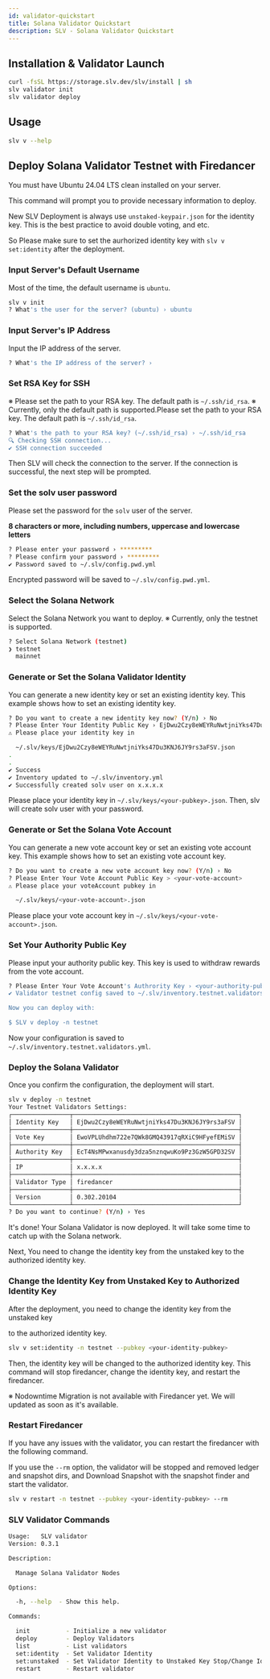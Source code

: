 ```yaml
---
id: validator-quickstart
title: Solana Validator Quickstart
description: SLV - Solana Validator Quickstart
---
```


## Installation & Validator Launch

```bash
curl -fsSL https://storage.slv.dev/slv/install | sh
slv validator init
slv validator deploy
```

## Usage

```bash
slv v --help
```

## Deploy Solana Validator Testnet with Firedancer

You must have Ubuntu 24.04 LTS clean installed on your server.

This command will prompt you to provide necessary information to deploy.

New SLV Deployment is always use `unstaked-keypair.json` for the identity key.
This is the best practice to avoid double voting, and etc.

So Please make sure to set the aurhorized identity key with `slv v set:identity`
after the deployment.

### Input Server's Default Username

Most of the time, the default username is `ubuntu`.

```bash
slv v init
? What's the user for the server? (ubuntu) › ubuntu
```

### Input Server's IP Address

Input the IP address of the server.

```bash
? What's the IP address of the server? ›
```

### Set RSA Key for SSH

※ Please set the path to your RSA key. The default path is `~/.ssh/id_rsa`. ※
Currently, only the default path is supported.Please set the path to your RSA
key. The default path is `~/.ssh/id_rsa`.

```bash
? What's the path to your RSA key? (~/.ssh/id_rsa) › ~/.ssh/id_rsa
🔍 Checking SSH connection...
✔︎ SSH connection succeeded
```

Then SLV will check the connection to the server. If the connection is
successful, the next step will be prompted.

### Set the solv user password

Please set the password for the `solv` user of the server.

**8 characters or more, including numbers, uppercase and lowercase letters**

```bash
? Please enter your password › *********
? Please confirm your password › *********
✔︎ Password saved to ~/.slv/config.pwd.yml
```

Encrypted password will be saved to `~/.slv/config.pwd.yml`.

### Select the Solana Network

Select the Solana Network you want to deploy. ※ Currently, only the testnet is
supported.

```bash
? Select Solana Network (testnet)
❯ testnet
  mainnet
```

### Generate or Set the Solana Validator Identity

You can generate a new identity key or set an existing identity key. This
example shows how to set an existing identity key.

```bash
? Do you want to create a new identity key now? (Y/n) › No
? Please Enter Your Identity Public Key › EjDwu2Czy8eWEYRuNwtjniYks47Du3KNJ6JY9rs3aFSV
⚠️ Please place your identity key in

  ~/.slv/keys/EjDwu2Czy8eWEYRuNwtjniYks47Du3KNJ6JY9rs3aFSV.json
.
.
✔︎ Success
✔ Inventory updated to ~/.slv/inventory.yml
✔ Successfully created solv user on x.x.x.x
```

Please place your identity key in `~/.slv/keys/<your-pubkey>.json`. Then, slv
will create solv user with your password.

### Generate or Set the Solana Vote Account

You can generate a new vote account key or set an existing vote account key.
This example shows how to set an existing vote account key.

```bash
? Do you want to create a new vote account key now? (Y/n) › No
? Please Enter Your Vote Account Public Key > <your-vote-account>
⚠️ Please place your voteAccount pubkey in

  ~/.slv/keys/<your-vote-account>.json
```

Please place your vote account key in `~/.slv/keys/<your-vote-account>.json`.

### Set Your Authority Public Key

Please input your authority public key. This key is used to withdraw rewards
from the vote account.

```bash
? Please Enter Your Vote Account's Authrority Key › <your-authority-pubkey>
✔︎ Validator testnet config saved to ~/.slv/inventory.testnet.validators.yml

Now you can deploy with:

$ SLV v deploy -n testnet
```

Now your configuration is saved to `~/.slv/inventory.testnet.validators.yml`.

### Deploy the Solana Validator

Once you confirm the configuration, the deployment will start.

```bash
slv v deploy -n testnet
Your Testnet Validators Settings:
┌────────────────┬──────────────────────────────────────────────┐
│ Identity Key   │ EjDwu2Czy8eWEYRuNwtjniYks47Du3KNJ6JY9rs3aFSV │
├────────────────┼──────────────────────────────────────────────┤
│ Vote Key       │ EwoVPLUhdhm722e7QWk8GMQ43917qRXiC9HFyefEMiSV │
├────────────────┼──────────────────────────────────────────────┤
│ Authority Key  │ EcT4NsMPwxanusdy3dza5nznqwuKo9Pz3GzW5GPD32SV │
├────────────────┼──────────────────────────────────────────────┤
│ IP             │ x.x.x.x                                      │
├────────────────┼──────────────────────────────────────────────┤
│ Validator Type │ firedancer                                   │
├────────────────┼──────────────────────────────────────────────┤
│ Version        │ 0.302.20104                                  │
└────────────────┴──────────────────────────────────────────────┘
? Do you want to continue? (Y/n) › Yes
```

It's done! Your Solana Validator is now deployed. It will take some time to
catch up with the Solana network.

Next, You need to change the identity key from the unstaked key to the
authorized identity key.

### Change the Identity Key from Unstaked Key to Authorized Identity Key

After the deployment, you need to change the identity key from the unstaked key

to the authorized identity key.

```bash
slv v set:identity -n testnet --pubkey <your-identity-pubkey>
```

Then, the identity key will be changed to the authorized identity key. This
command will stop firedancer, change the identity key, and restart the
firedancer.

※ Nodowntime Migration is not available with Firedancer yet. We will updated as
soon as it's available.

### Restart Firedancer

If you have any issues with the validator, you can restart the firedancer with
the following command.

If you use the `--rm` option, the validator will be stopped and removed ledger
and snapshot dirs, and Download Snapshot with the snapshot finder and start the
validator.

```bash
slv v restart -n testnet --pubkey <your-identity-pubkey> --rm
```

### SLV Validator Commands

```bash
Usage:   SLV validator
Version: 0.3.1

Description:

  Manage Solana Validator Nodes

Options:

  -h, --help  - Show this help.

Commands:

  init          - Initialize a new validator
  deploy        - Deploy Validators
  list          - List validators
  set:identity  - Set Validator Identity
  set:unstaked  - Set Validator Identity to Unstaked Key Stop/Change Identity/Start
  restart       - Restart validator
```
